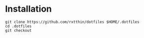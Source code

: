 # Installation
```git clone https://github.com/rxtthin/dotfiles $HOME/.dotfiles```  
```cd .dotfiles```   
```git checkout```  
